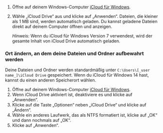 1. Öffne auf deinem Windows-Computer [iCloud für Windows](https://support.apple.com/de-de/guide/icloud-windows/aside/icwc4a60941e/1.0/icloud/1.0).
2. Wähle „iCloud Drive“ aus und klicke auf „Anwenden“.
    Dateien, die kleiner als 1 MB sind, werden automatisch geladen. Du kannst geladene Dateien direkt auf deinem Computer öffnen und anzeigen.
    
    _Hinweis:_ Wenn du iCloud für Windows Version 7 verwendest, wird der gesamte Inhalt von iCloud Drive automatisch geladen.
    

### Ort ändern, an dem deine Dateien und Ordner aufbewahrt werden

Deine Dateien und Ordner werden standardmäßig unter `C:\Users\[_user name_]\iCloud Drive` gespeichert. Wenn du iCloud für Windows 14 hast, kannst du einen anderen Speicherort wählen.

1. Öffne auf deinem Windows-Computer [iCloud für Windows](https://support.apple.com/de-de/guide/icloud-windows/aside/icwc4a60941e/1.0/icloud/1.0).
2. Wenn iCloud Drive aktiviert ist, deaktiviere es und klicke auf „Anwenden“.
3. Klicke auf die Taste „Optionen“ neben „iCloud Drive“ und klicke auf „Ändern“.
4. Wähle ein anderes Laufwerk, das als NTFS formatiert ist, klicke auf „OK“ und dann nochmals auf „OK“.
5. Klicke auf „Anwenden“.